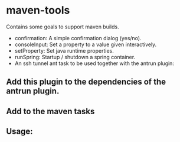 maven-tools
===========
Contains some goals to support maven builds.

- confirmation: A simple confirmation dialog (yes/no).
- consoleInput: Set a property to a value given interactively.
- setProperty: Set java runtime properties.
- runSpring: Startup / shutdown a spring container.
- An ssh tunnel ant task to be used together with the antrun plugin:
## Add this plugin to the dependencies of the antrun plugin.
## Add <taskdef name="sshtunnel" classname="stni.maven.tools.SSHTunnel" classpathref="maven.plugin.classpath"/> to the maven tasks
## Usage: <sshtunnel host="${tunnel.host}" username="..." password="..." lport="2222" rport="22" rhost="${target.host}">